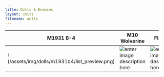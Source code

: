 ```yaml
---
title: Dolls & Enemies
layout: units
filename: units
---
```


|M1931 B-4                               |M10 Wolverine|FlaK 36                       |
|-------------------------------|-------------------------------|-------------------------------|
|!(/assets/img/dolls/m1931b4/list_preview.png)|![enter image description here](https://i.imgur.com/DmVtshe.png)|![enter image description here](https://i.imgur.com/V5A36uM.png)
